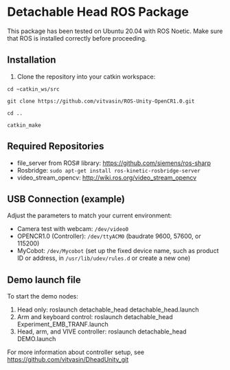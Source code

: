 # Detachable Head ROS Package
This package has been tested on Ubuntu 20.04 with ROS Noetic. 
Make sure that ROS is installed correctly before proceeding.


## Installation
1. Clone the repository into your catkin workspace:
```
cd ~catkin_ws/src

git clone https://github.com/vitvasin/ROS-Unity-OpenCR1.0.git

cd ..

catkin_make

```
## Required Repositories
 - file_server from ROS# library: https://github.com/siemens/ros-sharp
 - Rosbridge: `sudo apt-get install ros-kinetic-rosbridge-server`
 - video_stream_opencv: http://wiki.ros.org/video_stream_opencv

## USB Connection (example)
Adjust the parameters to match your current environment:

 - Camera test with webcam: `/dev/video0`
 - OPENCR1.0 (Controller): `/dev/ttyACM0` (baudrate 9600, 57600, or 115200)
 - MyCobot: `/dev/Mycobot` (set up the fixed device name, such as product ID or address, in `/usr/lib/udev/rules.d` or create a new one)

## Demo launch file
To start the demo nodes:

1. Head only: roslaunch detachable_head detachable_head.launch
2. Arm and keyboard control: roslaunch detachable_head Experiment_EMB_TRANF.launch
3. Head, arm, and VIVE controller: roslaunch detachable_head DEMO.launch

For more information about controller setup, see https://github.com/vitvasin/DheadUnity_git
